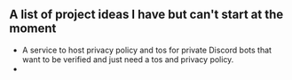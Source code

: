 ## A list of project ideas I have but can't start at the moment

- A service to host privacy policy and tos for private Discord bots that want to be verified and just need a tos and privacy policy.
-

